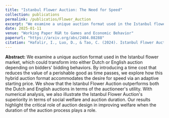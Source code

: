 ```yaml
---
title: "Istanbul Flower Auction: The Need for Speed"
collection: publications
permalink: /publicatios/Flower_Auction
excerpt: "We examine a unique auction format used in the Istanbul flower market, which could transform into either Dutch or English auction depending on bidders' bidding behaviors. By introducing a time cost that reduces the value of a perishable good as time passes, we explore how this hybrid auction format accommodates the desire for speed via an adaptive starting price. We show that the Istanbul Flower Auction outperforms both the Dutch and English auctions in terms of the auctioneer's utility. With numerical analysis, we also illustrate the Istanbul Flower Auction's superiority in terms of social welfare and auction duration. Our results highlight the critical role of auction design in improving welfare when the duration of the auction process plays a role."
date: 2025-01-11
venue: "Working Paper R&R to Games and Economic Behavior"
paperurl: "https://arxiv.org/abs/2404.08288"
citation: "Hafalir, I., Luo, D., & Tao, C. (2024). Istanbul Flower Auction: The Need for Speed. arXiv preprint arXiv:2404.08288."
---
```


__Abstract:__ We examine a unique auction format used in the Istanbul flower market, which could transform into either Dutch or English auction depending on bidders' bidding behaviors. By introducing a time cost that reduces the value of a perishable good as time passes, we explore how this hybrid auction format accommodates the desire for speed via an adaptive starting price. We show that the Istanbul Flower Auction outperforms both the Dutch and English auctions in terms of the auctioneer's utility. With numerical analysis, we also illustrate the Istanbul Flower Auction's superiority in terms of social welfare and auction duration. Our results highlight the critical role of auction design in improving welfare when the duration of the auction process plays a role.